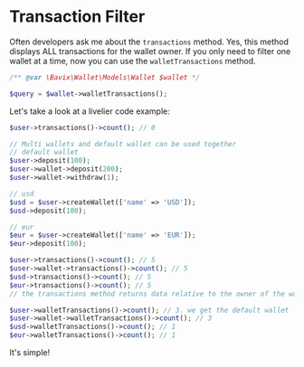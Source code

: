 # Transaction Filter

Often developers ask me about the `transactions` method.
Yes, this method displays ALL transactions for the wallet owner.
If you only need to filter one wallet at a time, now you can use the `walletTransactions` method.

```php
/** @var \Bavix\Wallet\Models\Wallet $wallet */

$query = $wallet->walletTransactions();
```

Let's take a look at a livelier code example:
```php
$user->transactions()->count(); // 0

// Multi wallets and default wallet can be used together
// default wallet
$user->deposit(100);
$user->wallet->deposit(200);
$user->wallet->withdraw(1);

// usd
$usd = $user->createWallet(['name' => 'USD']);
$usd->deposit(100);

// eur
$eur = $user->createWallet(['name' => 'EUR']);
$eur->deposit(100);

$user->transactions()->count(); // 5
$user->wallet->transactions()->count(); // 5
$usd->transactions()->count(); // 5
$eur->transactions()->count(); // 5
// the transactions method returns data relative to the owner of the wallet, for all transactions

$user->walletTransactions()->count(); // 3. we get the default wallet
$user->wallet->walletTransactions()->count(); // 3
$usd->walletTransactions()->count(); // 1
$eur->walletTransactions()->count(); // 1
```

It's simple!
